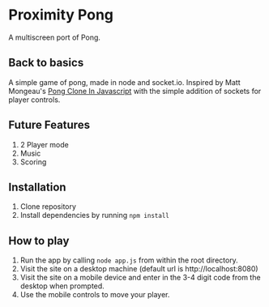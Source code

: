 # Proximity Pong
A multiscreen port of Pong.

## Back to basics
A simple game of pong, made in node and socket.io. Inspired by Matt
Mongeau's [Pong Clone In
Javascript](http://robots.thoughtbot.com/pong-clone-in-javascript) with
the simple addition of sockets for player controls.

## Future Features
1. 2 Player mode
1. Music
1. Scoring

## Installation
1. Clone repository
1. Install dependencies by running `npm install`

## How to play
1. Run the app by calling `node app.js` from within the root directory.
1. Visit the site on a desktop machine (default url is
   http://localhost:8080)
1. Visit the site on a mobile device and enter in the 3-4 digit code
   from the desktop when prompted.
1. Use the mobile controls to move your player.
